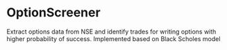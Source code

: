 # OptionScreener
Extract options data from NSE and identify trades for writing options with higher probability of success. Implemented based on Black Scholes model
